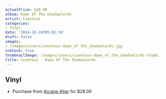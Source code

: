 ```yaml
---
actualPrice: $28.00
album: Dawn Of The Shadowlords
artist: Covetous
categories:
- Vinyl
date: '2024-10-24T05:02:20'
draft: false
images:
- /images/covers/covetous-dawn_of_the_shadowlords.jpg
inStock: true
thumbnailImage: /images/covers/covetous-dawn_of_the_shadowlords-thumb.jpg
title: Covetous - Dawn Of The Shadowlords
---
```


## Vinyl
* Purchase from [Arcane Altar](https://arcanealtar.bigcartel.com/product/covetous-dawn-of-the-shadowlords-12-lp) for $28.00
